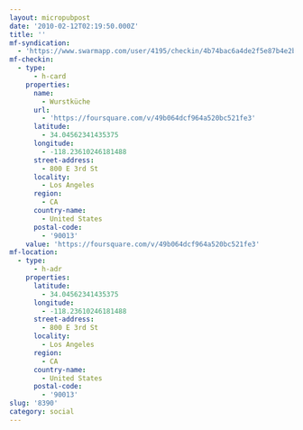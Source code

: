 ```yaml
---
layout: micropubpost
date: '2010-02-12T02:19:50.000Z'
title: ''
mf-syndication:
  - 'https://www.swarmapp.com/user/4195/checkin/4b74bac6a4de2f5e87b4e2bb'
mf-checkin:
  - type:
      - h-card
    properties:
      name:
        - Wurstküche
      url:
        - 'https://foursquare.com/v/49b064dcf964a520bc521fe3'
      latitude:
        - 34.04562341435375
      longitude:
        - -118.23610246181488
      street-address:
        - 800 E 3rd St
      locality:
        - Los Angeles
      region:
        - CA
      country-name:
        - United States
      postal-code:
        - '90013'
    value: 'https://foursquare.com/v/49b064dcf964a520bc521fe3'
mf-location:
  - type:
      - h-adr
    properties:
      latitude:
        - 34.04562341435375
      longitude:
        - -118.23610246181488
      street-address:
        - 800 E 3rd St
      locality:
        - Los Angeles
      region:
        - CA
      country-name:
        - United States
      postal-code:
        - '90013'
slug: '8390'
category: social
---
```

